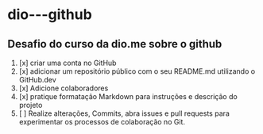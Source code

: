 # dio---github
## Desafio do curso da dio.me sobre o github

1. [x] criar uma conta no GitHub
2. [x] adicionar um repositório público com o seu README.md utilizando o GitHub.dev
3. [x] Adicione colaboradores
4. [x] pratique formatação Markdown para instruções e descrição do projeto
5. [ ] Realize alterações, Commits, abra issues e pull requests para experimentar os processos de colaboração no Git.

